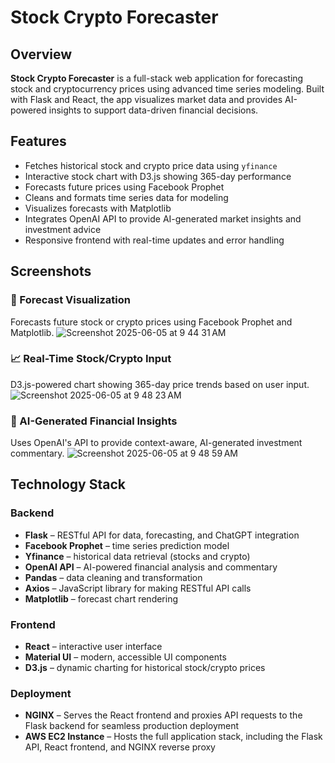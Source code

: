 # Stock Crypto Forecaster

## Overview

**Stock Crypto Forecaster** is a full-stack web application for forecasting stock and cryptocurrency prices using advanced time series modeling. Built with Flask and React, the app visualizes market data and provides AI-powered insights to support data-driven financial decisions.

## Features

- Fetches historical stock and crypto price data using `yfinance`  
- Interactive stock chart with D3.js showing 365-day performance  
- Forecasts future prices using Facebook Prophet  
- Cleans and formats time series data for modeling  
- Visualizes forecasts with Matplotlib  
- Integrates OpenAI API to provide AI-generated market insights and investment advice  
- Responsive frontend with real-time updates and error handling

## Screenshots

### 🧮 Forecast Visualization
Forecasts future stock or crypto prices using Facebook Prophet and Matplotlib.
![Screenshot 2025-06-05 at 9 44 31 AM](https://github.com/user-attachments/assets/a365311b-6600-4aad-a5fa-863cc04f15d0)

### 📈 Real-Time Stock/Crypto Input
D3.js-powered chart showing 365-day price trends based on user input.
![Screenshot 2025-06-05 at 9 48 23 AM](https://github.com/user-attachments/assets/82eb9678-ce22-46cd-a7e8-9d18234e7fb3)

### 🤖 AI-Generated Financial Insights
Uses OpenAI's API to provide context-aware, AI-generated investment commentary.
![Screenshot 2025-06-05 at 9 48 59 AM](https://github.com/user-attachments/assets/ecb06539-51f4-44d4-8328-e1e6ac328395)

## Technology Stack

### Backend
- **Flask** – RESTful API for data, forecasting, and ChatGPT integration  
- **Facebook Prophet** – time series prediction model  
- **Yfinance** – historical data retrieval (stocks and crypto)  
- **OpenAI API** – AI-powered financial analysis and commentary  
- **Pandas** – data cleaning and transformation  
- **Axios** – JavaScript library for making RESTful API calls  
- **Matplotlib** – forecast chart rendering  

### Frontend
- **React** – interactive user interface  
- **Material UI** – modern, accessible UI components  
- **D3.js** – dynamic charting for historical stock/crypto prices  

### Deployment
- **NGINX** – Serves the React frontend and proxies API requests to the Flask backend for seamless production deployment  
- **AWS EC2 Instance** – Hosts the full application stack, including the Flask API, React frontend, and NGINX reverse proxy  
